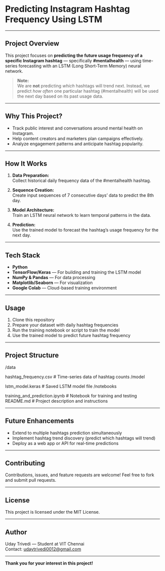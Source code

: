# **Predicting Instagram Hashtag Frequency Using LSTM**

---

## **Project Overview**

This project focuses on **predicting the future usage frequency of a specific Instagram hashtag** — specifically **#mentalhealth** — using time-series forecasting with an LSTM (Long Short-Term Memory) neural network.

> **Note:**  
> We are **not** predicting *which* hashtags will trend next. Instead, we predict *how often* one particular hashtag (#mentalhealth) will be used the next day based on its past usage data.

---

## **Why This Project?**

- Track public interest and conversations around mental health on Instagram.  
- Help content creators and marketers plan campaigns effectively.  
- Analyze engagement patterns and anticipate hashtag popularity.

---

## **How It Works**

1. **Data Preparation:**  
   Collect historical daily frequency data of the #mentalhealth hashtag.

2. **Sequence Creation:**  
   Create input sequences of 7 consecutive days’ data to predict the 8th day.

3. **Model Architecture:**  
   Train an LSTM neural network to learn temporal patterns in the data.

4. **Prediction:**  
   Use the trained model to forecast the hashtag’s usage frequency for the next day.

---

## **Tech Stack**

- **Python**  
- **TensorFlow/Keras** — For building and training the LSTM model  
- **NumPy & Pandas** — For data processing  
- **Matplotlib/Seaborn** — For visualization  
- **Google Colab** — Cloud-based training environment

---

## **Usage**

1. Clone this repository  
2. Prepare your dataset with daily hashtag frequencies  
3. Run the training notebook or script to train the model  
4. Use the trained model to predict future hashtag frequency

---

## **Project Structure**

/data

hashtag_frequency.csv # Time-series data of hashtag counts
/model

lstm_model.keras # Saved LSTM model file
/notebooks

training_and_prediction.ipynb # Notebook for training and testing
README.md # Project description and instructions


---

## **Future Enhancements**

- Extend to multiple hashtags prediction simultaneously  
- Implement hashtag trend discovery (predict which hashtags will trend)  
- Deploy as a web app or API for real-time predictions

---

## **Contributing**

Contributions, issues, and feature requests are welcome! Feel free to fork and submit pull requests.

---

## **License**

This project is licensed under the MIT License.

---

## **Author**

Uday Trivedi — Student at VIT Chennai  
Contact: udaytrivedi0012@gmail.com

---

**Thank you for your interest in this project!**
